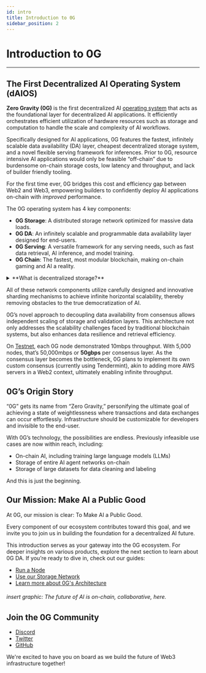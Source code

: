 ```yaml
---
id: intro
title: Introduction to 0G
sidebar_position: 2
---
```

# Introduction to 0G
---
<script src="https://cdnjs.cloudflare.com/ajax/libs/lottie-web/5.9.6/lottie.min.js"></script>
## The First Decentralized AI Operating System (dAIOS)

**Zero Gravity (0G)** is the first decentralized AI [operating system](https://edu.gcfglobal.org/en/computerbasics/understanding-operating-systems/1/) that acts as the foundational layer for decentralized AI applications. It efficiently orchestrates efficient utilization of hardware resources such as storage and computation to handle the scale and complexity of AI workflows. 

Specifically designed for AI applications, 0G features the fastest, infinitely scalable data availability (DA) layer, cheapest decentralized storage system, and a novel flexible serving framework for inferences. Prior to 0G, resource intensive AI applications would only be feasible “off-chain” due to burdensome on-chain storage costs, low latency and throughput, and lack of builder friendly tooling. 

For the first time ever, 0G bridges this cost and efficiency gap between Web2 and Web3, empowering builders to confidently deploy AI applications on-chain with _improved_ performance. 

The 0G operating system has 4 key components: 
- **0G Storage**: A distributed storage network optimized for massive data loads.
- **0G DA**: An infinitely scalable and programmable data availability layer designed for end-users.
- **0G Serving**: A versatile framework for any serving needs, such as fast data retrieval, AI inference, and model training.
- **0G Chain**: The fastest, most modular blockchain, making on-chain gaming and AI a reality.

<details>
<summary> **What is decentralized storage?** </summary>

Decentralized storage distributes data across multiple network nodes rather than relying on a central server. This approach enhances data security, resilience, and accessibility by eliminating the single point of failure common in centralized systems.

**What is data availability?**
Data availability guarantees that data stored within the system is readily accessible and retrievable whenever required. 0G's data availability network employs erasure coding and a quorum-based attestation system to ensure data remains available even in scenarios where some nodes might fail.

**What is an AI serving framework?**
An AI serving framework is a system that facilitates the deployment and execution of AI models. 0G's decentralized serving network supports data retrieval, AI inference, and model training, ensuring efficient resource management for AI applications.

**What is a modular blockchain?**
A modular blockchain is one where each layer or component is specialized for a particular function, improving scalability and flexibility. 0G Chain uses this architecture to optimize its components, allowing for independent optimization of consensus, execution, and chain storage. This modular architecture enables each component to be fine-tuned for its specific requirements, resulting in enhanced performance, scalability, and flexibility for decentralized AI applications.
 </details>

All of these network components utilize carefully designed and innovative sharding mechanisms to achieve infinite horizontal scalability, thereby removing obstacles to the true democratization of AI. 

0G’s novel approach to decoupling data availability from consensus allows independent scaling of storage and validation layers. This architecture not only addresses the scalability challenges faced by traditional blockchain systems, but also enhances data resilience and retrieval efficiency. 

On [Testnet](/run-a-node/testnet-information), each 0G node demonstrated 10mbps throughput. With 5,000 nodes, that’s 50,000mbps or **50gbps** per consensus layer. As the consensus layer becomes the bottleneck, 0G plans to implement its own custom consensus (currently using Tendermint), akin to adding more AWS servers in a Web2 context, ultimately enabling infinite throughput.

## 0G’s Origin Story

“0G” gets its name from “Zero Gravity,” personifying the ultimate goal of achieving a state of weightlessness where transactions and data exchanges can occur effortlessly. Infrastructure should be customizable for developers and invisible to the end-user. 

With 0G’s technology, the possibilities are endless. Previously infeasible use cases are now within reach, including: 
- On-chain AI, including training large language models (LLMs)
- Storage of entire AI agent networks on-chain
- Storage of large datasets for data cleaning and labeling

And this is just the beginning.

## Our Mission: Make AI a Public Good

At 0G, our mission is clear: To Make AI a Public Good.

Every component of our ecosystem contributes toward this goal, and we invite you to join us in building the foundation for a decentralized AI future.

This introduction serves as your gateway into the 0G ecosystem. For deeper insights on various products, explore the next section to learn about 0G DA. If you’re ready to dive in, check out our guides:
- [Run a Node](/run-a-node/node-overview)
- [Use our Storage Network](/build-with-0g/sdk)
- [Learn more about 0G's Architecture](/learn-more/whitepaper)


###### insert graphic: The future of AI is on-chain, collaborative, here. 

## Join the 0G Community

- [Discord](https://discord.gg/0gLabs)
- [Twitter](https://twitter.com/0g_Labs)
- [GitHub](https://github.com/0G-Labs/0g-docs)

We're excited to have you on board as we build the future of Web3 infrastructure together!

